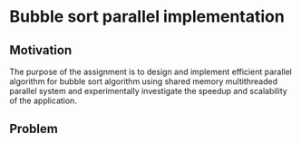 # Bubble sort parallel implementation

## Motivation

The purpose of the assignment is to design and implement efficient parallel algorithm for bubble sort algorithm using
shared memory multithreaded parallel system and experimentally investigate the speedup and scalability of the
application.

## Problem